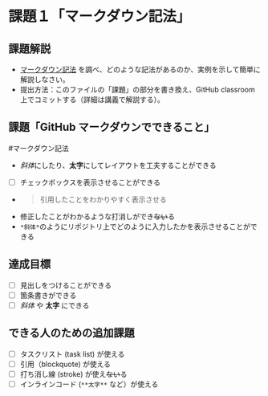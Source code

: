 # 課題１「マークダウン記法」

## 課題解説

- [マークダウン記法](https://guides.github.com/features/mastering-markdown/) を調べ、どのような記法があるのか、実例を示して簡単に解説しなさい。
- 提出方法：このファイルの「課題」の部分を書き換え、GitHub classroom 上でコミットする（詳細は講義で解説する）。

## 課題「GitHub マークダウンでできること」

#マークダウン記法
- *斜体*にしたり、**太字**にしてレイアウトを工夫することができる
- [ ] チェックボックスを表示させることができる
- > 引用したことをわかりやすく表示させる
- 修正したことがわかるような打消しができ~~ない~~る
- `*斜体*`のようにリポジトリ上でどのように入力したかを表示させることができる

## 達成目標

- [ ] 見出しをつけることができる
- [ ] 箇条書きができる
- [ ] *斜体* や **太字** にできる

## できる人のための追加課題

- [ ] タスクリスト (task list) が使える
- [ ] 引用（blockquote) が使える
- [ ] 打ち消し線 (stroke) が使え~~ない~~る
- [ ] インラインコード (`**太字**` など）が使える
